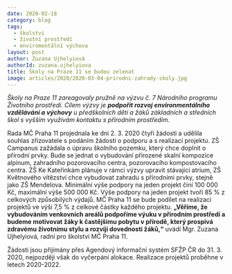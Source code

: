 ```yaml
---
date: 2020-02-18
category: blog
tags: 
  - školství
  - životní prostředí
  - enviromentální výchova
layout: post
author: Zuzana Ujhelyiová
authorId: zuzana.ujhelyiova
title: Školy na Praze 11 se budou zelenat
image: articles/2020/2020-03-04-prirodni-zahrady-skoly.jpg
---
```



*Školy na Praze 11 zareagovaly pružně na výzvu č. 7 Národního programu Životního prostředí. Cílem výzvy je **podpořit rozvoj environmentálního vzdělávání a výchovy** u předškolních dětí a žáků základních a středních škol s vyšším využívám kontaktu s přírodním prostředím.*

Rada MČ Praha 11 projednala ke dni 2. 3. 2020 čtyři žádosti a udělila souhlas zřizovatele s podáním žádosti o podporu a s realizací projektu. ZŠ Campanus zažádala o úpravu školního pozemku, který chce doplnit o přírodní prvky. Bude se jednat o vybudování přirozené skalní kompozice alpinum, zahradního pozorovacího centra, pozorovacího kompostovacího centra. ZŠ Ke Kateřinkám plánuje v rámci výzvy upravit stávající atrium, ZŠ Květnového vítězství chce vybudovat zahradu s přírodními prvky, stejně jako ZŠ Mendelova. Minimální výše podpory na jeden projekt činí 100 000 Kč, maximální výše 500 000 Kč. Výše podpory na jeden projekt tvoří 85 % z celkových způsobilých výdajů. MČ Praha 11 se bude podílet na realizaci projektů ve výši 7,5 % z celkové částky každého projektu. **„Věříme, že vybudováním venkovních areálů podpoříme výuku v přírodním prostředí a budeme motivovat žáky k častějšímu pobytu v přírodě, který prospívá zdravému životnímu stylu a rozvíjí dovednosti žáků,“** uvádí Mgr. Zuzana Ujhelyiová, radní pro školství MČ Praha 11. 

Žádosti jsou přijímány přes Agendový informační systém SFŽP ČR do 31. 3. 2020, nejpozději však do vyčerpání alokace. Realizace projektů proběhne v letech 2020-2022.
